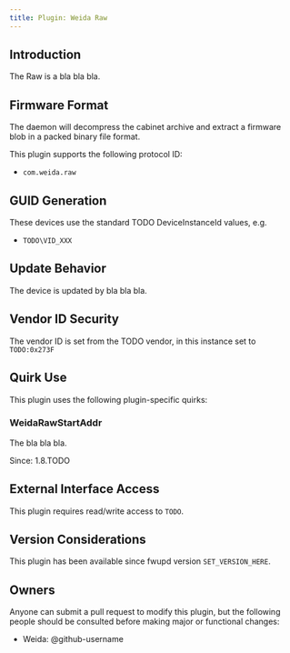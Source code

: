 ```yaml
---
title: Plugin: Weida Raw
---
```


## Introduction

The Raw is a bla bla bla.

## Firmware Format

The daemon will decompress the cabinet archive and extract a firmware blob in
a packed binary file format.

This plugin supports the following protocol ID:

* `com.weida.raw`

## GUID Generation

These devices use the standard TODO DeviceInstanceId values, e.g.

* `TODO\VID_XXX`

## Update Behavior

The device is updated by bla bla bla.

## Vendor ID Security

The vendor ID is set from the TODO vendor, in this instance set to `TODO:0x273F`

## Quirk Use

This plugin uses the following plugin-specific quirks:

### WeidaRawStartAddr

The bla bla bla.

Since: 1.8.TODO

## External Interface Access

This plugin requires read/write access to `TODO`.

## Version Considerations

This plugin has been available since fwupd version `SET_VERSION_HERE`.

## Owners

Anyone can submit a pull request to modify this plugin, but the following people should be
consulted before making major or functional changes:

* Weida: @github-username
